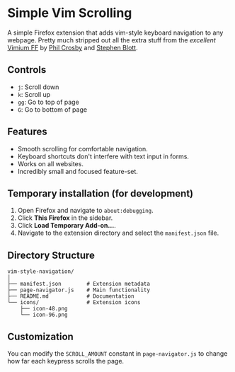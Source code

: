 # Simple Vim Scrolling

A simple Firefox extension that adds vim-style keyboard navigation to any webpage. Pretty much stripped out all the extra stuff from the _excellent_  [Vimium FF](https://addons.mozilla.org/en-CA/firefox/addon/vimium-ff/) by [Phil Crosby](https://addons.mozilla.org/en-CA/firefox/user/14971172/) and [Stephen Blott](https://addons.mozilla.org/en-CA/firefox/user/12979436/).

## Controls

- `j`: Scroll down
- `k`: Scroll up
- `gg`: Go to top of page
- `G`: Go to bottom of page

## Features

- Smooth scrolling for comfortable navigation.
- Keyboard shortcuts don't interfere with text input in forms.
- Works on all websites.
- Incredibly small and focused feature-set.

## Temporary installation (for development)

1. Open Firefox and navigate to `about:debugging`.
2. Click **This Firefox** in the sidebar.
3. Click **Load Temporary Add-on...**.
4. Navigate to the extension directory and select the `manifest.json` file.

## Directory Structure

```
vim-style-navigation/
│
├── manifest.json        # Extension metadata
├── page-navigator.js    # Main functionality
├── README.md            # Documentation
└── icons/               # Extension icons
    ├── icon-48.png
    └── icon-96.png
```

## Customization

You can modify the `SCROLL_AMOUNT` constant in `page-navigator.js` to change how far each keypress scrolls the page.
